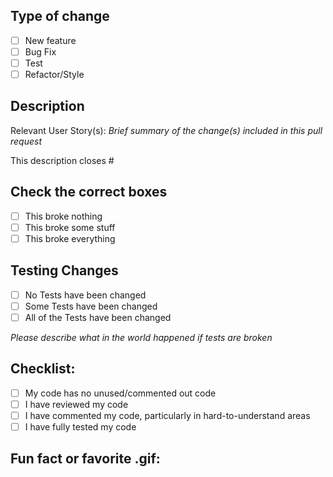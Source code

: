 ## Type of change
- [ ] New feature
- [ ] Bug Fix
- [ ] Test
- [ ] Refactor/Style

## Description
Relevant User Story(s):
*Brief summary of the change(s) included in this pull request*


This description closes #

## Check the correct boxes
- [ ] This broke nothing
- [ ] This broke some stuff
- [ ] This broke everything

## Testing Changes
- [ ] No Tests have been changed
- [ ] Some Tests have been changed
- [ ] All of the Tests have been changed

*Please describe what in the world happened if tests are broken*

## Checklist:
- [ ] My code has no unused/commented out code
- [ ] I have reviewed my code
- [ ] I have commented my code, particularly in hard-to-understand areas
- [ ] I have fully tested my code

## Fun fact or favorite .gif: